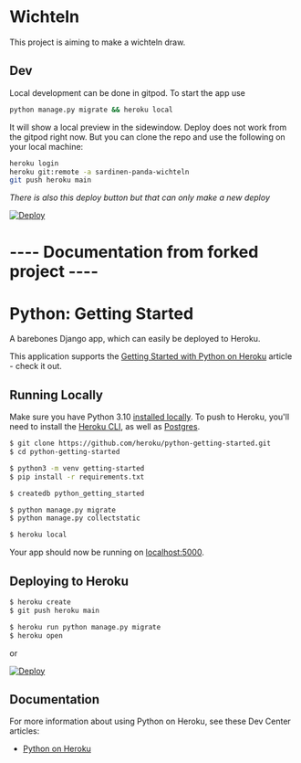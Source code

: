 # Wichteln
This project is aiming to make a wichteln draw.

## Dev
Local development can be done in gitpod. To start the app use 

```bash
python manage.py migrate && heroku local
```

It will show a local preview in the sidewindow. 
Deploy does not work from the gitpod right now. But you can clone the repo and use the following on your local machine:

```bash
heroku login
heroku git:remote -a sardinen-panda-wichteln
git push heroku main
```
*There is also this deploy button but that can only make a new deploy*

[![Deploy](https://www.herokucdn.com/deploy/button.svg)](https://heroku.com/deploy)





# ---- Documentation from forked project ----
# Python: Getting Started

A barebones Django app, which can easily be deployed to Heroku.

This application supports the [Getting Started with Python on Heroku](https://devcenter.heroku.com/articles/getting-started-with-python) article - check it out.

## Running Locally

Make sure you have Python 3.10 [installed locally](https://docs.python-guide.org/starting/installation/). To push to Heroku, you'll need to install the [Heroku CLI](https://devcenter.heroku.com/articles/heroku-cli), as well as [Postgres](https://devcenter.heroku.com/articles/heroku-postgresql#local-setup).

```sh
$ git clone https://github.com/heroku/python-getting-started.git
$ cd python-getting-started

$ python3 -m venv getting-started
$ pip install -r requirements.txt

$ createdb python_getting_started

$ python manage.py migrate
$ python manage.py collectstatic

$ heroku local
```

Your app should now be running on [localhost:5000](http://localhost:5000/).

## Deploying to Heroku

```sh
$ heroku create
$ git push heroku main

$ heroku run python manage.py migrate
$ heroku open
```
or

[![Deploy](https://www.herokucdn.com/deploy/button.svg)](https://heroku.com/deploy)

## Documentation

For more information about using Python on Heroku, see these Dev Center articles:

- [Python on Heroku](https://devcenter.heroku.com/categories/python)
